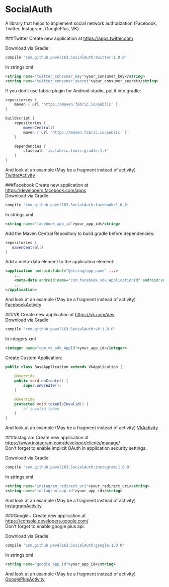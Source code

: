 # SocialAuth
A library that helps to implement social network authorization (Facebook, Twitter, Instagram, GooglePlus, VK).

###Twitter
Create new application at https://apps.twitter.com<br />

Download via Gradle:
```gradle
compile 'com.github.pavel163.SocialAuth:twitter:1.0.0'
```
In strings.xml
```xml
<string name="twitter_consumer_key">your_consumer_key</string>
<string name="twitter_consumer_secret">your_consumer_secret</string>
```
If you don't use fabric plugin for Android studio, put it into gradle:
```gradle
repositories {
    maven { url 'https://maven.fabric.io/public' }
}

buildscript {
    repositories {
        mavenCentral()
        maven { url 'https://maven.fabric.io/public' }
    }

    dependencies {
        classpath 'io.fabric.tools:gradle:1.+'
    }
}
```
And look at an example (May be a fragment instead of activity) <a href="https://github.com/pavel163/SocialAuth/blob/master/app/src/main/java/com/ebr163/socialauth/TwitterActivity.java">TwitterActivity</a>

###Facebook
Create new application at https://developers.facebook.com/apps<br />
Download via Gradle:
```gradle
compile 'com.github.pavel163.SocialAuth:facebook:1.0.0'
```
In strings.xml
```xml
<string name="facebook_app_id">your_app_id</string>
```

Add the Maven Central Repository to build.gradle before dependencies:
```gradle
repositories {
   mavenCentral()
}
```
Add a meta-data element to the application element:
```xml
<application android:label="@string/app_name" ...>
    ...
    <meta-data android:name="com.facebook.sdk.ApplicationId" android:value="@string/facebook_app_id"/>
    ...
</application>
```
And look at an example (May be a fragment instead of activity) <a href="https://github.com/pavel163/SocialAuth/blob/master/app/src/main/java/com/ebr163/socialauth/FacebookActivity.java">FacebookActivity</a>

###VK
Create new application at https://vk.com/dev<br />
Download via Gradle:
```gradle
compile 'com.github.pavel163.SocialAuth:vk:1.0.0'
```
In integers.xml
```xml
<integer name="com_vk_sdk_AppId">your_app_id</integer>
```
Create Custom Application:
```java
public class BaseApplication extends VkApplication {
    
    @Override
    public void onCreate() {
        super.onCreate();
    }

    @Override
    protected void tokenIsInvalid() {
        // invalid token
    }
}
```
And look at an example (May be a fragment instead of activity) <a href="https://github.com/pavel163/SocialAuth/blob/master/app/src/main/java/com/ebr163/socialauth/VkActivity.java">VkActivity</a>

###Instagram
Create new application at https://www.instagram.com/developer/clients/manage/<br />
Don't forget to enable implicit OAuth in application security settings.

Download via Gradle:
```gradle
compile 'com.github.pavel163.SocialAuth:instagram:1.0.0'
```
In strings.xml
```xml
<string name="instagram_redirect_uri">your_redirect_uri</string>
<string name="instagram_app_id">your_app_id</string>
```
And look at an example (May be a fragment instead of activity) <a href="https://github.com/pavel163/SocialAuth/blob/master/app/src/main/java/com/ebr163/socialauth/InstagramActivity.java">InstagramActivity</a>

###Google+
Create new application at https://console.developers.google.com/<br />
Don't forget to enable google plus api.<br />

Download via Gradle:
```gradle
compile 'com.github.pavel163.SocialAuth:google:1.0.0'
```
In strings.xml
```xml
<string name="google_app_id">your_app_id</string>
```
And look at an example (May be a fragment instead of activity) <a href="https://github.com/pavel163/SocialAuth/blob/master/app/src/main/java/com/ebr163/socialauth/GooglePlusActivity.java">GooglePlusActivity</a>
